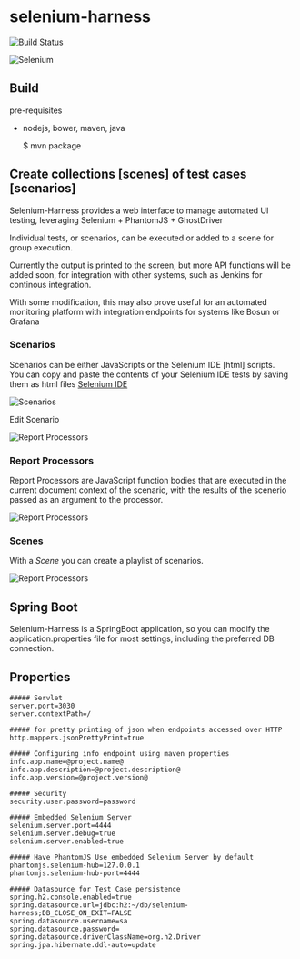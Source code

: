 # selenium-harness
[![Build Status](https://travis-ci.org/savantly-net/selenium-harness.svg?branch=master)](https://travis-ci.org/savantly-net/selenium-harness)

![Selenium](./src/main/resources/public/modules/core/img/brand/big-logo.png?raw=true)  

## Build  
pre-requisites
* nodejs, bower, maven, java

    $ mvn package

## Create collections [scenes] of test cases [scenarios]  

Selenium-Harness provides a web interface to manage automated UI testing, leveraging Selenium + PhantomJS + GhostDriver  

Individual tests, or scenarios, can be executed or added to a scene for group execution.  

Currently the output is printed to the screen, but more API functions will be added soon, for integration with other systems, such as Jenkins for continous integration.  

With some modification, this may also prove useful for an automated monitoring platform with integration endpoints for systems like Bosun or Grafana  

### Scenarios
Scenarios can be either JavaScripts or the Selenium IDE [html] scripts.  
You can copy and paste the contents of your Selenium IDE tests by saving them as html files 
[Selenium IDE](http://www.seleniumhq.org/docs/02_selenium_ide.jsp)

![Scenarios](./screenshots/scenarioList.PNG?raw=true)  

Edit Scenario  

![Report Processors](./screenshots/editScenario.PNG?raw=true)  

### Report Processors
Report Processors are JavaScript function bodies that are executed in the current document context of the scenario, with the results of the scenerio passed as an argument to the processor.

![Report Processors](./screenshots/editReportProcessor.PNG?raw=true)  

### Scenes
With a *Scene* you can create a playlist of scenarios.

![Report Processors](./screenshots/editScene.PNG?raw=true)  

## Spring Boot  
Selenium-Harness is a SpringBoot application, so you can modify the application.properties file for most settings, including the preferred DB connection.



## Properties 

    ##### Servlet
    server.port=3030
    server.contextPath=/
	
	##### for pretty printing of json when endpoints accessed over HTTP
	http.mappers.jsonPrettyPrint=true
	
	##### Configuring info endpoint using maven properties
	info.app.name=@project.name@
	info.app.description=@project.description@
	info.app.version=@project.version@
	
	##### Security
	security.user.password=password
	
	##### Embedded Selenium Server 
	selenium.server.port=4444
	selenium.server.debug=true
	selenium.server.enabled=true
	
	##### Have PhantomJS Use embedded Selenium Server by default
	phantomjs.selenium-hub=127.0.0.1
	phantomjs.selenium-hub-port=4444
	
	##### Datasource for Test Case persistence
	spring.h2.console.enabled=true
	spring.datasource.url=jdbc:h2:~/db/selenium-harness;DB_CLOSE_ON_EXIT=FALSE
	spring.datasource.username=sa
	spring.datasource.password=
	spring.datasource.driverClassName=org.h2.Driver
	spring.jpa.hibernate.ddl-auto=update

	